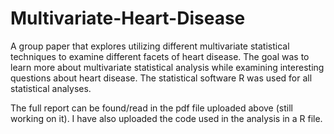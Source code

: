 # Multivariate-Heart-Disease
A group paper that explores utilizing different multivariate statistical techniques to examine different facets of heart disease.  The goal was to learn more about multivariate statistical analysis while examining interesting questions about heart disease.  The statistical software R was used for all statistical analyses.

The full report can be found/read in the pdf file uploaded above (still working on it).  I have also uploaded the code used in the analysis in a R file.
